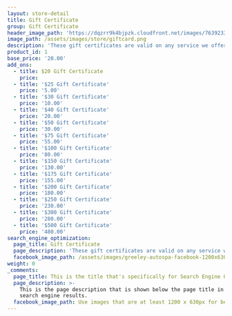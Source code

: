 ```yaml
---
layout: store-detail
title: Gift Certificate
group: Gift Certificate
header_image_path: 'https://dqzrr9k4bjpzk.cloudfront.net/images/7639233/342225154.jpg'
image_path: /assets/images/store/giftcard.png
description: 'These gift certificates are valid on any service we offer. Please print and give the receipt to the great person you wish to give the gift certificate to. Thank you. '
product_id: 1
base_price: '20.00'
add_ons:
  - title: $20 Gift Certificate
    price:
  - title: '$25 Gift Certificate'
    price: '5.00'
  - title: '$30 Gift Certificate'
    price: '10.00'
  - title: '$40 Gift Certificate'
    price: '20.00'
  - title: '$50 Gift Certificate'
    price: '30.00'
  - title: '$75 Gift Certificate'
    price: '55.00'
  - title: '$100 Gift Certificate'
    price: '80.00'
  - title: '$150 Gift Certificate'
    price: '130.00'
  - title: '$175 Gift Certificate'
    price: '155.00'
  - title: '$200 Gift Certificate'
    price: '180.00'
  - title: '$250 Gift Certificate'
    price: '230.00'
  - title: '$300 Gift Certificate'
    price: '280.00'
  - title: '$500 Gift Certificate'
    price: '480.00'        
search_engine_optimization:
  page_title: Gift Certificate
  page_description: 'These gift certificates are valid on any service we offer. Please print and give the receipt to the great person you wish to give the gift certificate to. Thank you.'
  facebook_image_path: /assets/images/greeley-autospa-facebook-1200x630.png
weight: 0
_comments:
  page_title: This is the title that's specifically for Search Engine Optimization.
  page_description: >-
    This is the page description that is shown below the page title in the
    search engine results.
  facebook_image_path: Use images that are at least 1200 x 630px for best results or a minimum of at least 600 x 315px. 
---
```

